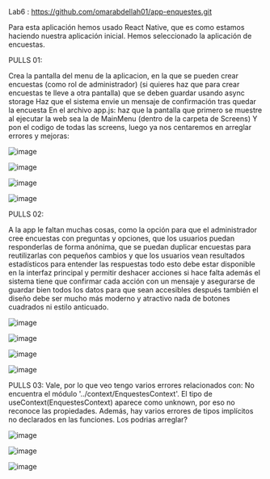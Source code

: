 Lab6  :   https://github.com/omarabdellah01/app-enquestes.git

Para esta aplicación hemos usado React Native, que es como estamos haciendo nuestra aplicación inicial. Hemos seleccionado la aplicación de encuestas.

PULLS 01:

Crea la pantalla del menu de la aplicacion, en la que se pueden crear encuestas (como rol de administrador) (si quieres haz que para crear encuestas te lleve a otra pantalla) que se deben guardar usando async storage
Haz que el sistema envie un mensaje de confirmación tras quedar la encuesta
En el archivo app.js: haz que la pantalla que primero se muestre al ejecutar la web sea la de MainMenu (dentro de la carpeta de Screens)
Y pon el codigo de todas las screens, luego ya nos centaremos en arreglar errores y mejoras:

![image](https://github.com/user-attachments/assets/827656f9-164d-4a0d-91fe-bba64ea45174)

![image](https://github.com/user-attachments/assets/0a89ea1f-d886-4674-bcd7-d952934db87b)

![image](https://github.com/user-attachments/assets/04e67271-64b3-49e2-857d-66838c1e2509)

![image](https://github.com/user-attachments/assets/3e9573fe-f4c7-463f-8367-b91692b54b57)

PULLS 02:

A la app le faltan muchas cosas, como la opción para que el administrador cree encuestas con preguntas y opciones, que los usuarios puedan responderlas de forma anónima, 
que se puedan duplicar encuestas para reutilizarlas con pequeños cambios y que los usuarios vean resultados estadísticos para entender las respuestas todo esto debe estar disponible en la interfaz principal 
y permitir deshacer acciones si hace falta además el sistema tiene que confirmar cada acción con un mensaje y asegurarse de guardar bien todos los datos para que sean accesibles después también el diseño debe ser mucho más moderno 
y atractivo nada de botones cuadrados ni estilo anticuado.

![image](https://github.com/user-attachments/assets/055403f5-890f-4d26-be3a-042c821a2ca3)

![image](https://github.com/user-attachments/assets/9ae39141-242f-432c-992b-00eb33fea575)

![image](https://github.com/user-attachments/assets/94852927-6e44-4776-8c3a-6cdc98744b57)

![image](https://github.com/user-attachments/assets/52380fd0-16d5-4ff7-8d0a-b16e96ea0690)

PULLS 03:
Vale, por lo que veo tengo varios errores relacionados con:
No encuentra el módulo '../context/EnquestesContext'.
El tipo de useContext(EnquestesContext) aparece como unknown, por eso no reconoce las propiedades.
Además, hay varios errores de tipos implícitos no declarados en las funciones. Los podrias arreglar?

![image](https://github.com/user-attachments/assets/56e42afd-779c-493d-9021-5f5f35347bdc)

![image](https://github.com/user-attachments/assets/f1928cbe-8240-4001-9fb1-ef7483b48d80)

![image](https://github.com/user-attachments/assets/7d50a08c-7213-43a9-815d-0244223da7a1)
